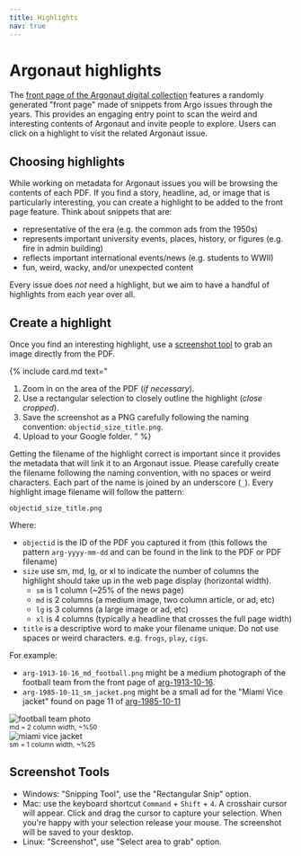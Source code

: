 ```yaml
---
title: Highlights
nav: true
---
```


# Argonaut highlights

The [front page of the Argonaut digital collection](https://www.lib.uidaho.edu/digital/argonaut/index.html) features a randomly generated "front page" made of snippets from Argo issues through the years.
This provides an engaging entry point to scan the weird and interesting contents of Argonaut and invite people to explore.
Users can click on a highlight to visit the related Argonaut issue.

## Choosing highlights

While working on metadata for Argonaut issues you will be browsing the contents of each PDF.
If you find a story, headline, ad, or image that is particularly interesting, you can create a highlight to be added to the front page feature.
Think about snippets that are:

- representative of the era (e.g. the common ads from the 1950s)
- represents important university events, places, history, or figures (e.g. fire in admin building)
- reflects important international events/news (e.g. students to WWII)
- fun, weird, wacky, and/or unexpected content

Every issue does *not* need a highlight, but we aim to have a handful of highlights from each year over all. 

## Create a highlight

Once you find an interesting highlight, use a [screenshot tool](#screenshot-tools) to grab an image directly from the PDF.

{% include card.md text="
1. Zoom in on the area of the PDF (*if necessary*).
2. Use a rectangular selection to closely outline the highlight (*close cropped*).
3. Save the screenshot as a PNG carefully following the naming convention: `objectid_size_title.png`.
4. Upload to your Google folder.
" %}

Getting the filename of the highlight correct is important since it provides the metadata that will link it to an Argonaut issue.
Please carefully create the filename following the naming convention, with no spaces or weird characters.
Each part of the name is joined by an underscore (`_`).
Every highlight image filename will follow the pattern:

`objectid_size_title.png`

Where:

- `objectid` is the ID of the PDF you captured it from (this follows the pattern `arg-yyyy-mm-dd` and can be found in the link to the PDF or PDF filename)
- `size` use sm, md, lg, or xl to indicate the number of columns the highlight should take up in the web page display (horizontal width). 
    - `sm` is 1 column (~25% of the news page)
    - `md` is 2 columns (a medium image, two column article, or ad, etc)
    - `lg` is 3 columns (a large image or ad, etc)
    - `xl` is 4 columns (typically a headline that crosses the full page width)
- `title` is a descriptive word to make your filename unique. Do not use spaces or weird characters. e.g. `frogs`, `play`, `cigs`. 

For example:

- `arg-1913-10-16_md_football.png` might be a medium photograph of the football team from the front page of [arg-1913-10-16](https://digital.lib.uidaho.edu/utils/getfile/collection/argonaut/id/1071/filename/arg-1913-10-16.pdf).
- `arg-1985-10-11_sm_jacket.png` might be a small ad for the "Miami Vice jacket" found on page 11 of [arg-1985-10-11](https://digital.lib.uidaho.edu/utils/getfile/collection/argonaut/id/9411/filename/arg-1985-10-11.pdf)

<div class="row my-3 h-100">
<div class="col-md-6 p-0 border">
<img src="{{ '/images/arg-1913-10-16_md_football.png' | relative_url }}" class="w-100" alt="football team photo">
<br>
<small>md = 2 column width, ~%50</small>
</div>
<div class="col-md-3 p-0 border">
<img src="{{ '/images/arg-1985-10-11_sm_jacket.png' | relative_url }}" class="w-100" alt="miami vice jacket">
<br>
<small>sm = 1 column width, ~%25</small>
</div>
</div>

## Screenshot Tools 

- Windows: "Snipping Tool", use the "Rectangular Snip" option.
- Mac: use the keyboard shortcut `Command` + `Shift` + `4`. A crosshair cursor will appear. Click and drag the cursor to capture your selection. When you're happy with your selection release your mouse. The screenshot will be saved to your desktop.
- Linux: "Screenshot", use "Select area to grab" option.
